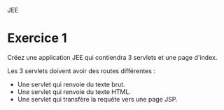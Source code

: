 JEE

# Exercice 1

Créez une application JEE qui contiendra 3 servlets et une page d'index.

Les 3 servlets doivent avoir des routes différentes :
- Une servlet qui renvoie du texte brut.
- Une servlet qui renvoie du texte HTML.
- Une servlet qui transfère la requête vers une page JSP.

